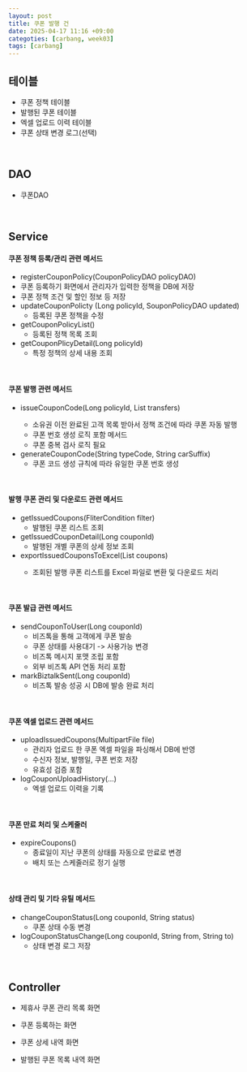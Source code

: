 ```yaml
---
layout: post
title: 쿠폰 발행 건
date: 2025-04-17 11:16 +09:00
categoties: [carbang, week03]
tags: [carbang]
---
```



## 테이블

- 쿠폰 정책 테이블
- 발행된 쿠폰 테이블
- 엑셀 업로드 이력 테이블
- 쿠폰 상태 변경 로그(선택)

<br>

## DAO

- 쿠폰DAO

<br>

## Service

#### 쿠폰 정책 등록/관리 관련 메서드

-  registerCouponPolicy(CouponPolicyDAO policyDAO)
  - 쿠폰 등록하기 화면에서 관리자가 입력한 정책을 DB에 저장
  - 쿠폰 정책 조건 및 할인 정보 등 저장
- updateCouponPolicty (Long policyId, SouponPolicyDAO updated)
  - 등록된 쿠폰 정책을 수정
- getCouponPolicyList()
  - 등록된 정책 목록 조회
- getCouponPlicyDetail(Long policyId)
  - 특정 정책의 상세 내용 조회

<br>

#### 쿠폰 발행 관련 메서드

- issueCouponCode(Long policyId, List<CarOwnershipTransferInfo> transfers)
  - 소유권 이전 완료된 고객 목록 받아서 정책 조건에 따라 쿠폰 자동 발행
  - 쿠폰 번호 생성 로직 포함 메서드
  - 쿠폰 중복 검사 로직 필요
- generateCouponCode(String typeCode, String carSuffix)
  - 쿠폰 코드 생성 규칙에 따라 유일한 쿠폰 번호 생성

<br>

#### 발행 쿠폰 관리 및 다운로드 관련 메서드

- getIssuedCoupons(FliterCondition filter)
  - 발행된 쿠폰 리스트 조회
- getIssuedCouponDetail(Long couponId)
  - 발행된 개별 쿠폰의 상세 정보 조회
- exportIssuedCouponsToExcel(List<IssuedCoupon> coupons)
  - 조회된 발행 쿠폰 리스트를 Excel 파일로 변환 및 다운로드 처리
  
<br>

#### 쿠폰 발급 관련 메서드

- sendCouponToUser(Long couponId)
  - 비즈톡을 통해 고객에게 쿠폰 발송
  - 쿠폰 상태를 사용대기 -> 사용가능 변경
  - 비즈톡 메시지 포맷 조립 포함
  - 외부 비즈톡 API 연동 처리 포함
- markBiztalkSent(Long couponId)
  - 비즈톡 발송 성공 시 DB에 발송 완료 처리

<br>

#### 쿠폰 엑셀 업로드 관련 메서드

- uploadIssuedCoupons(MultipartFile file)
  - 관리자 업로드 한 쿠폰 엑셀 파일을 파싱해서 DB에 반영
  - 수신자 정보, 발행일, 쿠폰 번호 저장
  - 유효성 검증 포함
- logCouponUploadHistory(...)
  - 엑셀 업로드 이력을 기록

<br>

#### 쿠폰 만료 처리 및 스케줄러

- expireCoupons()
  - 종료일이 지난 쿠폰의 상태를 자동으로 만료로 변경
  - 배치 또는 스케줄러로 정기 실행

<br>

#### 상태 관리 및 기타 유틸 메서드

- changeCouponStatus(Long couponId, String status)
  - 쿠폰 상태 수동 변경
- logCouponStatusChange(Long couponId, String from, String to)
  - 상태 변경 로그 저장

<br>

## Controller

- 제휴사 쿠폰 관리 목록 화면
- 쿠폰 등록하는 화면
- 쿠폰 상세 내역 화면

- 발행된 쿠폰 목록 내역 화면
